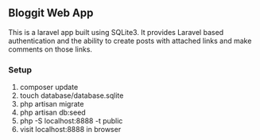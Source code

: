 ## Bloggit Web App

This is a laravel app built using SQLite3. It provides Laravel based authentication
and the ability to create posts with attached links and make comments on those links.


### Setup
1. composer update
2. touch database/database.sqlite
2. php artisan migrate
3. php artisan db:seed
4. php -S localhost:8888 -t public
5. visit localhost:8888 in browser
